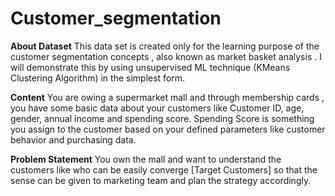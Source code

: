 # Customer_segmentation
**About Dataset**
This data set is created only for the learning purpose of the customer segmentation concepts , also known as market basket analysis . I will demonstrate this by using unsupervised ML technique (KMeans Clustering Algorithm) in the simplest form.


**Content**
You are owing a supermarket mall and through membership cards , you have some basic data about your customers like Customer ID, age, gender, annual income and spending score.
Spending Score is something you assign to the customer based on your defined parameters like customer behavior and purchasing data.

**Problem Statement**
You own the mall and want to understand the customers like who can be easily converge [Target Customers] so that the sense can be given to marketing team and plan the strategy accordingly.
